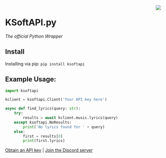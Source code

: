 <img align="right" src="https://cdn.ksoft.si/images/ksoft-logo-text.png">

# KSoftAPI.py
*The official Python Wrapper*

## Install
Installing via pip: `pip install ksoftapi`

## Example Usage:
```python
import ksoftapi

kclient = ksoftapi.Client('Your API key here')

async def find_lyrics(query: str):
    try:
        results = await kclient.music.lyrics(query)
    except ksoftapi.NoResults:
        print('No lyrics found for ' + query)
    else:
        first = results[0]
        print(first.lyrics)
```

[Obtain an API key](https://api.ksoft.si/) | [Join the Discord server](https://discord.gg/7bqdQd4)
